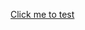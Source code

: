 [Click me to test](https://raw.githack.com/Glax3210/UE_Log_Viewer/refs/heads/main/UE_Log_Viewer.html)
